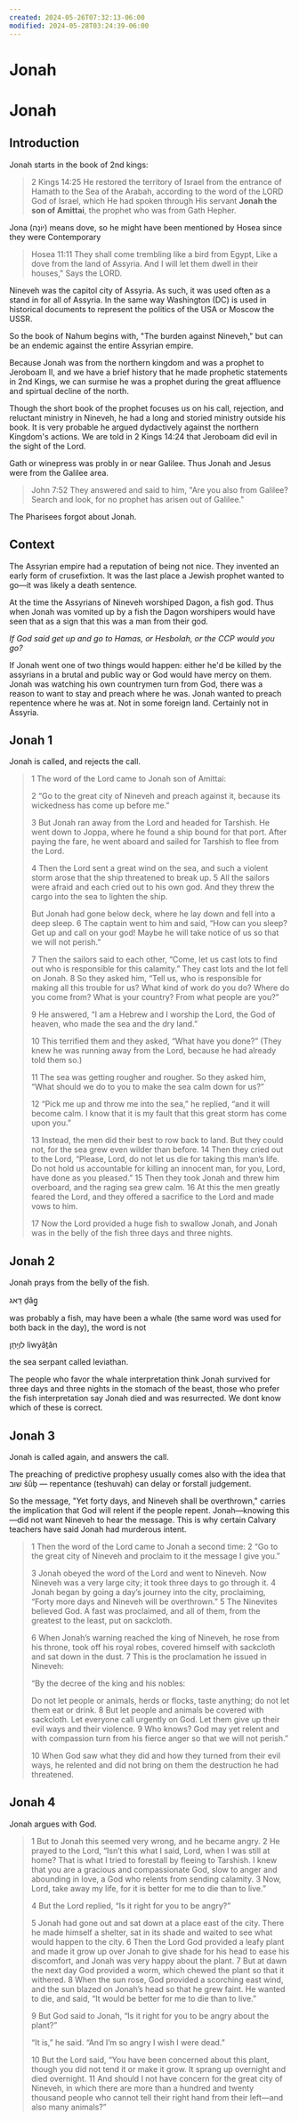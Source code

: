 ```yaml
---
created: 2024-05-26T07:32:13-06:00
modified: 2024-05-28T03:24:39-06:00
---
```


# Jonah

# Jonah


## Introduction 

Jonah starts in the book of 2nd kings:

> 2 Kings 14:25
He restored the territory of Israel from the entrance of Hamath to the Sea of the Arabah, according to the word of the LORD God of Israel, which He had spoken through His servant **Jonah the son of Amittai**, the prophet who was from Gath Hepher.

Jona (יוֹנָה) means dove, so he might have been mentioned by Hosea since they were Contemporary

> Hosea 11:11
They shall come trembling like a bird from Egypt,
Like a dove from the land of Assyria.
And I will let them dwell in their houses,"
Says the LORD.

Nineveh was the capitol city of Assyria. As such, it was used often as a stand in for all of Assyria. In the same way Washington (DC) is used in historical documents to represent the politics of the USA or Moscow the USSR.

So the book of Nahum begins with, "The burden against Nineveh," but can be an endemic against the entire Assyrian empire.

Because Jonah was from the northern kingdom and was a prophet to Jeroboam II, and we have a brief history that he made prophetic statements in 2nd Kings, we can surmise he was a prophet during the great affluence and spirtual decline of the north. 

Though the short book of the prophet focuses us on his call, rejection, and reluctant ministry in Nineveh, he had a long and storied ministry outside his book. It is very probable he argued dydactively against the northern Kingdom's actions. We are told in 2 Kings 14:24 that Jeroboam did evil in the sight of the Lord.

Gath or winepress was probly in or near Galilee. Thus Jonah and Jesus were from the Galilee area. 

> John 7:52
They answered and said to him, "Are you also from Galilee? Search and look, for no prophet has arisen out of Galilee."

The Pharisees forgot about Jonah. 

## Context

The Assyrian empire had a reputation of being not nice. They invented an early form of crusefixtion. It was the last place a Jewish prophet wanted to go—it was likely a death sentence. 

At the time the Assyrians of Nineveh worshiped Dagon, a fish god. Thus when Jonah was vomited up by a fish the Dagon worshipers would have seen that as a sign that this was a man from their god.

_If God said get up and go to Hamas, or Hesbolah, or the CCP would you go?_

If Jonah went one of two things would happen: either he'd be killed by the assyrians in a brutal and public way or God would have mercy on them. Jonah was watching his own countrymen turn from God, there was a reason to want to stay and preach where he was. Jonah wanted to preach repentence where he was at. Not in some foreign land. Certainly not in Assyria.

## Jonah 1
Jonah is called, and rejects the call.

> 1 The word of the Lord came to Jonah son of Amittai:
> 
> 2 “Go to the great city of Nineveh and preach against it, because its wickedness has come up before me.”
> 
> 3 But Jonah ran away from the Lord and headed for Tarshish. He went down to Joppa, where he found a ship bound for that port. After paying the fare, he went aboard and sailed for Tarshish to flee from the Lord.
> 
> 4 Then the Lord sent a great wind on the sea, and such a violent storm arose that the ship threatened to break up. 5 All the sailors were afraid and each cried out to his own god. And they threw the cargo into the sea to lighten the ship.
> 
> But Jonah had gone below deck, where he lay down and fell into a deep sleep. 6 The captain went to him and said, “How can you sleep? Get up and call on your god! Maybe he will take notice of us so that we will not perish.”
> 
> 7 Then the sailors said to each other, “Come, let us cast lots to find out who is responsible for this calamity.” They cast lots and the lot fell on Jonah. 8 So they asked him, “Tell us, who is responsible for making all this trouble for us? What kind of work do you do? Where do you come from? What is your country? From what people are you?”
> 
> 9 He answered, “I am a Hebrew and I worship the Lord, the God of heaven, who made the sea and the dry land.”
> 
> 10 This terrified them and they asked, “What have you done?” (They knew he was running away from the Lord, because he had already told them so.)
> 
> 11 The sea was getting rougher and rougher. So they asked him, “What should we do to you to make the sea calm down for us?”
> 
> 12 “Pick me up and throw me into the sea,” he replied, “and it will become calm. I know that it is my fault that this great storm has come upon you.”
> 
> 13 Instead, the men did their best to row back to land. But they could not, for the sea grew even wilder than before. 14 Then they cried out to the Lord, “Please, Lord, do not let us die for taking this man’s life. Do not hold us accountable for killing an innocent man, for you, Lord, have done as you pleased.” 15 Then they took Jonah and threw him overboard, and the raging sea grew calm. 16 At this the men greatly feared the Lord, and they offered a sacrifice to the Lord and made vows to him.
>
> 17 Now the Lord provided a huge fish to swallow Jonah, and Jonah was in the belly of the fish three days and three nights.

## Jonah 2
Jonah prays from the belly of the fish.

דָּאג ḏâg̱ 

was probably a fish, may have been a whale (the same word was used for both back in the day), the word is not

 לִוְיָתָן liwyâṯân 

the sea serpant called leviathan. 


The people who favor the whale interpretation think Jonah survived for three days and three nights in the stomach of the beast, those who prefer the fish interpretation say Jonah died and was resurrected. We dont know which of these is correct.

## Jonah 3
Jonah is called again, and answers the call.

The preaching of predictive prophesy usually comes also with the idea that שׁוּב šûḇ — repentance (teshuvah) can delay or forstall judgement. 

So the message, "Yet forty days, and Nineveh shall be overthrown," carries the implication that God will relent if the people repent. Jonah—knowing this—did not want Nineveh to hear the message. This is why certain Calvary teachers have said Jonah had murderous intent.
> 1 Then the word of the Lord came to Jonah a second time:
> 2 “Go to the great city of Nineveh and proclaim to it the message I give you.”
>
> 3 Jonah obeyed the word of the Lord and went to Nineveh. 
> Now Nineveh was a very large city; it took three days to go through it.
> 4 Jonah began by going a day’s journey into the city, proclaiming, “Forty more days and Nineveh will be overthrown.” 
> 5 The Ninevites believed God. A fast was proclaimed, and all of them, from the greatest to the least, put on sackcloth.
>
> 6 When Jonah’s warning reached the king of Nineveh, he rose from his throne, took off his royal robes, covered himself with sackcloth and sat down in the dust. 7 This is the proclamation he issued in Nineveh:
>
> “By the decree of the king and his nobles:
>
> Do not let people or animals, herds or flocks, taste anything; do not let them eat or drink. 8 But let people and animals be covered with sackcloth. Let everyone call urgently on God. Let them give up their evil ways and their violence. 9 Who knows? God may yet relent and with compassion turn from his fierce anger so that we will not perish.”
>
> 10 When God saw what they did and how they turned from their evil ways, he relented and did not bring on them the destruction he had threatened.

## Jonah 4
Jonah argues with God.

> 1 But to Jonah this seemed very wrong, and he became angry. 
> 2 He prayed to the Lord, 
> 	“Isn’t this what I said, Lord, when I was still at home? 
> 	That is what I tried to forestall by fleeing to Tarshish. 
> 	I knew that you are a gracious and compassionate God, slow to anger and abounding in love, a God who relents from sending calamity. 
> 	3 Now, Lord, take away my life, for it is better for me to die than to live.”
> 
> 4 But the Lord replied, 
> 	“Is it right for you to be angry?”
> 
> 5 Jonah had gone out and sat down at a place east of the city. There he made himself a shelter, sat in its shade and waited to see what would happen to the city. 6 Then the Lord God provided a leafy plant and made it grow up over Jonah to give shade for his head to ease his discomfort, and Jonah was very happy about the plant. 7 But at dawn the next day God provided a worm, which chewed the plant so that it withered. 8 When the sun rose, God provided a scorching east wind, and the sun blazed on Jonah’s head so that he grew faint. He wanted to die, and said, 
> 	“It would be better for me to die than to live.”
> 
> 9 But God said to Jonah, 
> 	“Is it right for you to be angry about the plant?”
> 
> “It is,” he said.
> 	“And I’m so angry I wish I were dead.”
> 
> 10 But the Lord said, 
> 	“You have been concerned about this plant, though you did not tend it or make it grow. It sprang up overnight and died overnight. 11 And should I not have concern for the great city of Nineveh, in which there are more than a hundred and twenty thousand people who cannot tell their right hand from their left—and also many animals?”
